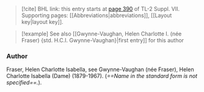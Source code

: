 > [!cite] BHL link: this entry starts at [page 390](https://www.biodiversitylibrary.org/item/103834#page/412/mode/1up) of TL-2 Suppl. VII.
> Supporting pages: [[Abbreviations|abbreviations]], [[Layout key|layout key]].

> [!example] See also [[Gwynne-Vaughan, Helen Charlotte I. (née Fraser) {std. H.C.I. Gwynne-Vaughan}|first entry]] for this author

### Author

Fraser, Helen Charlotte Isabella, see Gwynne-Vaughan (née Fraser), Helen Charlotte Isabella (Dame) (1879-1967).  (*==Name in the standard form is not specified==.*).


